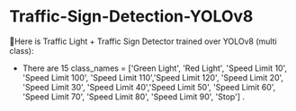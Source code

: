 # Traffic-Sign-Detection-YOLOv8  
🚦Here is Traffic Light + Traffic Sign Detector trained over YOLOv8 (multi class):  
* There are 15 class_names = ['Green Light', 'Red Light', 'Speed Limit 10', 'Speed Limit 100', 'Speed Limit 110','Speed Limit 120', 'Speed Limit 20', 'Speed Limit 30', 'Speed Limit 40','Speed Limit 50', 'Speed Limit 60', 'Speed Limit 70', 'Speed Limit 80', 'Speed Limit 90', 'Stop'] .
    
    
  
